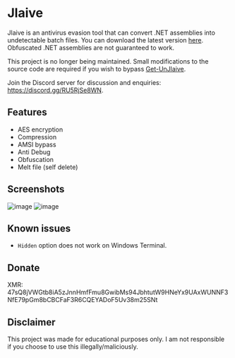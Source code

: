 # Jlaive

Jlaive is an antivirus evasion tool that can convert .NET assemblies into undetectable batch files. You can download the latest version [here](https://ch2sh.github.io/Jlaive/download). Obfuscated .NET assemblies are not guaranteed to work.

This project is no longer being maintained. Small modifications to the source code are required if you wish to bypass [Get-UnJlaive](https://github.com/Dump-GUY/Get-UnJlaive).

Join the Discord server for discussion and enquiries: https://discord.gg/RU5RjSe8WN.

## Features
- AES encryption
- Compression
- AMSI bypass
- Anti Debug
- Obfuscation
- Melt file (self delete)

## Screenshots
![image](https://github.com/ch2sh/Jlaive/raw/github-pages/assets/screenshot.png)
![image](https://media.discordapp.net/attachments/959762900443070485/974469247021506590/unknown.png)

## Known issues

- `Hidden` option does not work on Windows Terminal.

## Donate
XMR: 47sQ8jVWGtb8iA5zJnnHmfFmu8GwibMs94JbhtutW9HNeYx9UAxWUNNF3NfE79pGm8bCBCFaF3R6CQEYADoF5Uv38m25SNt

## Disclaimer
This project was made for educational purposes only. I am not responsible if you choose to use this illegally/maliciously.
